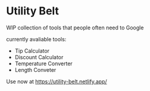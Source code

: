 # Utility Belt

WIP collection of tools that people often need to Google

currently avaliable tools:

-   Tip Calculator
-   Discount Calculator
-   Temperature Converter
-   Length Conveter

Use now at https://utility-belt.netlify.app/

